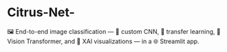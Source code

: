 # Citrus-Net-
🖼️ End-to-end image classification — 🧱 custom CNN, 🔁 transfer learning, 🔭 Vision Transformer, and 🧩 XAI visualizations — in a 🌐 Streamlit app.
